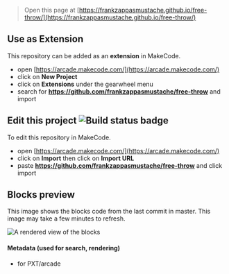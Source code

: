  


> Open this page at [https://frankzappasmustache.github.io/free-throw/](https://frankzappasmustache.github.io/free-throw/)

## Use as Extension

This repository can be added as an **extension** in MakeCode.

* open [https://arcade.makecode.com/](https://arcade.makecode.com/)
* click on **New Project**
* click on **Extensions** under the gearwheel menu
* search for **https://github.com/frankzappasmustache/free-throw** and import

## Edit this project ![Build status badge](https://github.com/frankzappasmustache/free-throw/workflows/MakeCode/badge.svg)

To edit this repository in MakeCode.

* open [https://arcade.makecode.com/](https://arcade.makecode.com/)
* click on **Import** then click on **Import URL**
* paste **https://github.com/frankzappasmustache/free-throw** and click import

## Blocks preview

This image shows the blocks code from the last commit in master.
This image may take a few minutes to refresh.

![A rendered view of the blocks](https://github.com/frankzappasmustache/free-throw/raw/master/.github/makecode/blocks.png)

#### Metadata (used for search, rendering)

* for PXT/arcade
<script src="https://makecode.com/gh-pages-embed.js"></script><script>makeCodeRender("{{ site.makecode.home_url }}", "{{ site.github.owner_name }}/{{ site.github.repository_name }}");</script>

